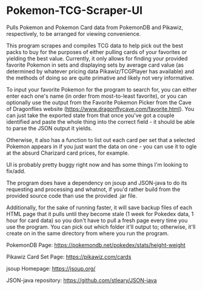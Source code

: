 # Pokemon-TCG-Scraper-UI
Pulls Pokemon and Pokemon Card data from PokemonDB and Pikawiz, respectively, to be arranged for viewing convenience.

This program scrapes and compiles TCG data to help pick out the best packs to buy for the purposes of either pulling cards of your favorites or yielding the best value. Currently, it only allows for finding your provided favorite Pokemon in sets and displaying sets by average card value (as determined by whatever pricing data Pikawiz/TCGPlayer has available) and the methods of doing so are quite primative and likely not very informative.

To input your favorite Pokemon for the program to search for, you can either enter each one's name (in order from most-to-least favorite), or you can optionally use the output from the Favorite Pokemon Picker from the Cave of Dragonflies website (https://www.dragonflycave.com/favorite.html).
You can just take the exported state from that once you've got a couple identified and paste the whole thing into the correct field - it should be able to parse the JSON output it yields.

Otherwise, it also has a function to list out each card per set that a selected Pokemon appears in if you just want the data on one - you can use it to ogle at the absurd Charizard card prices, for example.

UI is probably pretty buggy right now and has some things I'm looking to fix/add.

The program does have a dependency on jsoup and JSON-java to do its requesting and processing and whatnot, if you'd rather build from the provided source code than use the provided .jar file.

Additionally, for the sake of running faster, it will save backup files of each HTML page that it pulls until they become stale (1 week for Pokedex data, 1 hour for card data) so you don't have to pull a fresh page every time you use the program. You can pick out which folder it'll output to; otherwise, it'll create on in the same directory from where you run the program.


PokemonDB Page: https://pokemondb.net/pokedex/stats/height-weight

Pikawiz Card Set Page: https://pikawiz.com/cards

jsoup Homepage: https://jsoup.org/

JSON-java repository: https://github.com/stleary/JSON-java
